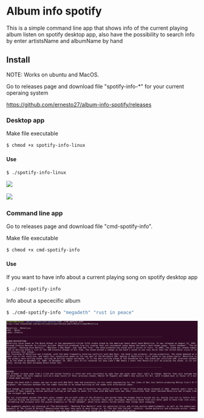 # Album info spotify

This is a simple command line app that shows info of the current playing album listen on spotify desktop app, also have the possibility to search info by enter artistsName and albumName by hand

## Install
NOTE: Works on ubuntu and MacOS.

Go to releases page and download file "spotify-info-*"  for your current operaing system 

https://github.com/ernesto27/album-info-spotify/releases

### Desktop app


Make file executable
```sh
$ chmod +x spotify-info-linux
```

#### Use
```sh
$ ./spotify-info-linux
```

![](https://i.ibb.co/55FsC6h/ui-1.png)

![](https://i.ibb.co/TtczPNW/ui-2.png)



### Command line app
Go to releases page and download file "cmd-spotify-info".

Make file executable
```sh
$ chmod +x cmd-spotify-info
```

#### Use

If you want to have info about a current playing song on spotify desktop app
```sh
$ ./cmd-spotify-info
```

Info about a spececific album

```sh
$ ./cmd-spotify-info "megadeth" "rust in peace"
```

![](https://raw.githubusercontent.com/ernesto27/album-info-spotify/main/screenshots/Screenshot%20from%202020-11-15%2020-15-29.png)
